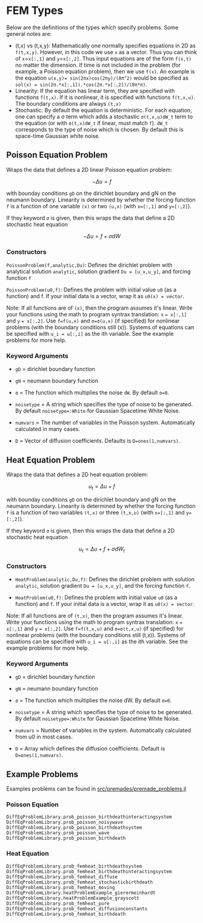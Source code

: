 # FEM Types

Below are the definitions of the types which specify problems. Some general notes are:

* (t,x) vs (t,x,y): Mathematically one normally specifies equations in 2D as ``f(t,x,y)``.
  However, in this code we use `x` as a vector. Thus you can think of ``x``=`x[:,1]` and
  ``y``=`x[:,2]`. Thus input equations are of the form `f(x,t)` no matter the dimension.
  If time is not included in the problem (for example, a Poisson equation problem),
  then we use `f(x)`. An example is the equation ``u(x,y)= sin(2πx)cos(2πy)/(8π^2)``
  would be specified as `sol(x) = sin(2π.*x[:,1]).*cos(2π.*x[:,2])/(8π*π)`.
* Linearity: If the equation has linear term, they are specified with functions
  `f(t,x)`. If it is nonlinear, it is specified with functions `f(t,x,u)`. The boundary
  conditions are always `(t,x)`
* Stochastic: By default the equation is deterministic. For each equation, one can
  specify a σ term which adds a stochastic ``σ(t,x,u)dW_t`` term to the equation
  (or with ``σ(t,x)dW_t`` if linear, must match `f`). ``dW_t`` corresponds to the type
  of noise which is chosen. By default this is space-time Gaussian white noise.

## Poisson Equation Problem

Wraps the data that defines a 2D linear Poisson equation problem:

```math
-Δu = f
```

with bounday conditions `gD` on the dirichlet boundary and gN on the neumann boundary.
Linearity is determined by whether the forcing function `f` is a function of one
variable `(x)` or two `(u,x)` (with `x=[:,1]` and `y=[:,2]`).

If they keyword `σ` is given, then this wraps the data that define a 2D stochastic heat equation

```math
-Δu = f + σdW
```

### Constructors

`PoissonProblem(f,analytic,Du)`: Defines the dirichlet problem with analytical solution `analytic`, solution gradient `Du = [u_x,u_y]`,
and forcing function `f`

`PoissonProblem(u0,f)`: Defines the problem with initial value `u0` (as a function) and f.
If your initial data is a vector, wrap it as `u0(x) = vector`.

Note: If all functions are of `(x)`, then the program assumes it's linear. Write
your functions using the math to program syntrax translation: ``x`` `= x[:,1]` and ``y`` `= x[:,2]`.
Use `f=f(u,x)` and `σ=σ(u,x)` (if specified) for nonlinear problems
(with the boundary conditions still (x)). Systems of equations can be specified
with `u_i = u[:,i]` as the ith variable. See the example problems for more help.

### Keyword Arguments

* `gD` = dirichlet boundary function

* `gN` = neumann boundary function

* `σ` = The function which multiplies the noise ``dW``. By default `σ=0`.

* `noisetype` = A string which specifies the type of noise to be generated. By default
  `noisetype=:White` for Gaussian Spacetime White Noise.

* `numvars` = The number of variables in the Poisson system. Automatically calculated in many cases.

* `D` = Vector of diffusion coefficients. Defaults is `D=ones(1,numvars)`.

## Heat Equation Problem

Wraps the data that defines a 2D heat equation problem:

```math
u_t = Δu + f
```

with bounday conditions `gD` on the dirichlet boundary and gN on the neumann boundary.
Linearity is determined by whether the forcing function `f` is a function of two
variables `(t,x)` or three `(t,x,u)` (with `x=[:,1]` and `y=[:,2]`).

If they keyword `σ` is given, then this wraps the data that define a 2D stochastic heat equation

```math
u_t = Δu + f + σdW_t
```

### Constructors

* `HeatProblem(analytic,Du,f)`: Defines the dirichlet problem with solution `analytic`,
  solution gradient `Du = [u_x,u_y]`, and the forcing function `f`.

* `HeatProblem(u0,f)`: Defines the problem with initial value `u0` (as a function) and `f`.
  If your initial data is a vector, wrap it as `u0(x) = vector`.

Note: If all functions are of `(t,x)`, then the program assumes it's linear. Write
your functions using the math to program syntrax translation: ``x`` `= x[:,1]` and ``y`` `= x[:,2]`.
Use `f=f(t,x,u)` and `σ=σ(t,x,u)` (if specified) for nonlinear problems
(with the boundary conditions still (t,x)). Systems of equations can be specified
with `u_i = u[:,i]` as the ith variable. See the example problems for more help.

### Keyword Arguments

* `gD` = dirichlet boundary function

* `gN` = neumann boundary function

* `σ` = The function which multiplies the noise dW. By default `σ=0`.

* `noisetype` = A string which specifies the type of noise to be generated. By default
  `noisetype=:White` for Gaussian Spacetime White Noise.

* `numvars` = Number of variables in the system. Automatically calculated from u0 in most cases.

* `D` = Array which defines the diffusion coefficients. Default is `D=ones(1,numvars)`.

## Example Problems

Examples problems can be found in [src/premades/premade_problems.jl](https://github.com/JuliaDiffEq/DifferentialEquations.jl/blob/master/src/premades/premade_problems.jl)


### Poisson Equation

```@docs
DiffEqProblemLibrary.prob_poisson_birthdeathinteractingsystem
DiffEqProblemLibrary.prob_poisson_noisywave
DiffEqProblemLibrary.prob_poisson_birthdeathsystem
DiffEqProblemLibrary.prob_poisson_wave
DiffEqProblemLibrary.prob_poisson_birthdeath
```

### Heat Equation

```@docs
DiffEqProblemLibrary.prob_femheat_birthdeathsystem
DiffEqProblemLibrary.prob_femheat_birthdeathinteractingsystem
DiffEqProblemLibrary.prob_femheat_diffuse
DiffEqProblemLibrary.prob_femheat_stochasticbirthdeath
DiffEqProblemLibrary.prob_femheat_moving
DiffEqProblemLibrary.heatProblemExample_gierermeinhardt
DiffEqProblemLibrary.heatProblemExample_grayscott
DiffEqProblemLibrary.prob_femheat_pure
DiffEqProblemLibrary.prob_femheat_diffusionconstants
DiffEqProblemLibrary.prob_femheat_birthdeath
```
